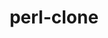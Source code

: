 ---
title: "perl-clone"
layout: cache
categories: [package, develop]
meta: {"versions": ["0.46"], "compilers": ["gcc@=11.4.0"], "oss": ["ubuntu22.04"], "platforms": ["linux"], "targets": ["x86_64_v3"], "stacks": ["e4s", "root"], "num_specs": 4, "num_specs_by_stack": {"root": 4, "e4s": 4}}
spec_details: [{"hash": "tuiqy4oi2xzel3yzofajgcxtkvvflx7e", "compiler": "gcc@=11.4.0", "versions": ["0.46"], "os": "ubuntu22.04", "platform": "linux", "target": "x86_64_v3", "variants": ["build_system=perl"], "stacks": ["root", "e4s"], "size": "-", "tarball": "https://binaries.spack.io/develop/build_cache/linux-ubuntu22.04-x86_64_v3/gcc-11.4.0/perl-clone-0.46/linux-ubuntu22.04-x86_64_v3-gcc-11.4.0-perl-clone-0.46-tuiqy4oi2xzel3yzofajgcxtkvvflx7e.spack"}, {"hash": "zhai6mlrqhr3pxnbvuzf75te6motrppi", "compiler": "gcc@=11.4.0", "versions": ["0.46"], "os": "ubuntu22.04", "platform": "linux", "target": "x86_64_v3", "variants": ["build_system=perl"], "stacks": ["root", "e4s"], "size": "-", "tarball": "https://binaries.spack.io/develop/build_cache/linux-ubuntu22.04-x86_64_v3/gcc-11.4.0/perl-clone-0.46/linux-ubuntu22.04-x86_64_v3-gcc-11.4.0-perl-clone-0.46-zhai6mlrqhr3pxnbvuzf75te6motrppi.spack"}, {"hash": "wjx7lpaaagg4icakinya34evj5px5nu7", "compiler": "gcc@=11.4.0", "versions": ["0.46"], "os": "ubuntu22.04", "platform": "linux", "target": "x86_64_v3", "variants": ["build_system=perl"], "stacks": ["root", "e4s"], "size": "-", "tarball": "https://binaries.spack.io/develop/build_cache/linux-ubuntu22.04-x86_64_v3/gcc-11.4.0/perl-clone-0.46/linux-ubuntu22.04-x86_64_v3-gcc-11.4.0-perl-clone-0.46-wjx7lpaaagg4icakinya34evj5px5nu7.spack"}, {"hash": "xn63o5z7rlvuhdnfxoittohnbglb2m7z", "compiler": "gcc@=11.4.0", "versions": ["0.46"], "os": "ubuntu22.04", "platform": "linux", "target": "x86_64_v3", "variants": ["build_system=perl"], "stacks": ["root", "e4s"], "size": "-", "tarball": "https://binaries.spack.io/develop/build_cache/linux-ubuntu22.04-x86_64_v3/gcc-11.4.0/perl-clone-0.46/linux-ubuntu22.04-x86_64_v3-gcc-11.4.0-perl-clone-0.46-xn63o5z7rlvuhdnfxoittohnbglb2m7z.spack"}]
---